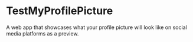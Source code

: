 # TestMyProfilePicture
A web app that showcases what your profile picture will look like on social media platforms as a preview.

